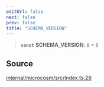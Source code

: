 ```yaml
---
editUrl: false
next: false
prev: false
title: "SCHEMA_VERSION"
---
```


> **`const`** **SCHEMA\_VERSION**: `0` = `0`

## Source

[internal/microcosm/src/index.ts:28](https://github.com/nodenogg-in/alpha-p2p/blob/c7367f2/internal/microcosm/src/index.ts#L28)
